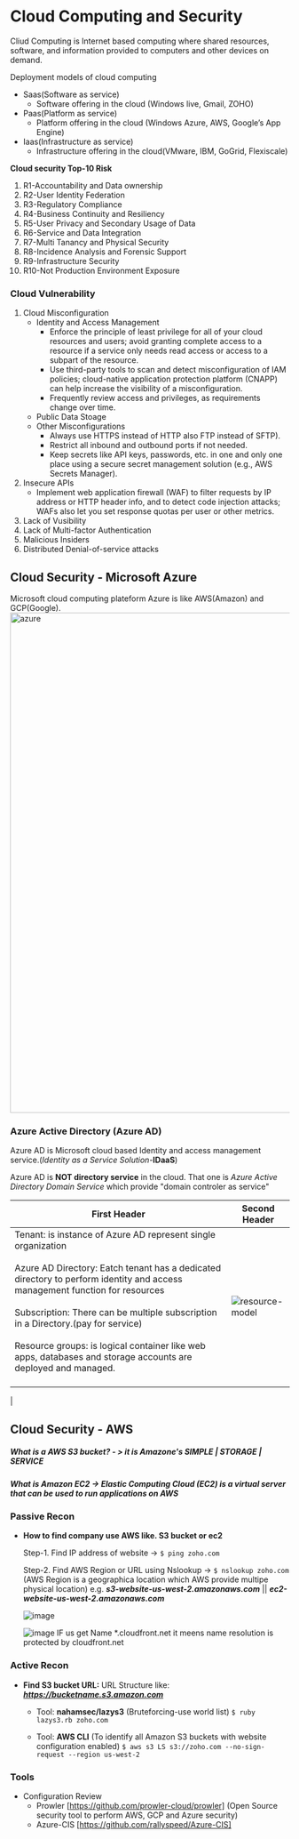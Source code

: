 # Cloud Computing and Security
Cliud Computing is Internet based computing where shared resources, software, and information provided to computers and other devices on demand.

Deployment models of cloud computing
- Saas(Software as  service)
  - Software offering in the cloud (Windows live, Gmail, ZOHO)
- Paas(Platform as service)
  - Platform offering in the cloud (Windows Azure, AWS, Google’s App Engine)
- Iaas(Infrastructure as service)
  - Infrastructure offering in the cloud(VMware, IBM, GoGrid, Flexiscale)


**Cloud security Top-10 Risk**

1. R1-Accountability and Data ownership
2. R2-User Identity Federation
3. R3-Regulatory Compliance
4. R4-Business Continuity and Resiliency
5. R5-User Privacy and Secondary Usage of Data
6. R6-Service and Data Integration
7. R7-Multi Tanancy and Physical Security
8. R8-Incidence Analysis and Forensic Support
9. R9-Infrastructure Security
10. R10-Not Production Environment Exposure

### Cloud Vulnerability
1. Cloud Misconfiguration
   - Identity and Access Management
     - Enforce the principle of least privilege for all of your cloud resources and users; avoid granting complete access to a resource if a service only needs read access or access to a subpart of the resource.
     - Use third-party tools to scan and detect misconfiguration of IAM policies; cloud-native application protection platform (CNAPP) can help increase the visibility of a misconfiguration.
     - Frequently review access and privileges, as requirements change over time.
   - Public Data Stoage
   - Other Misconfigurations
     - Always use HTTPS instead of HTTP also FTP instead of SFTP).
     - Restrict all inbound and outbound ports if not needed.
     - Keep secrets like API keys, passwords, etc. in one and only one place using a secure secret management solution (e.g., AWS Secrets Manager).
2. Insecure APIs
   - Implement web application firewall (WAF) to filter requests by IP address or HTTP header info, and to detect code injection attacks; WAFs also let you set response quotas per user or other metrics.
4. Lack of Vusibility
5. Lack of Multi-factor Authentication
6. Malicious Insiders
7. Distributed Denial-of-service attacks

## Cloud Security - Microsoft Azure
Microsoft cloud computing plateform Azure is like AWS(Amazon) and GCP(Google).
<img width="900" alt="azure" src="https://github.com/NayanDZ/CS/assets/65315090/091a23ae-d5ee-497c-b35f-98d0af783fea">

### Azure Active Directory (Azure AD)
Azure AD is Microsoft cloud based Identity and access management service.(*Identity as a Service Solution*-**IDaaS**) 

Azure AD is **NOT directory service** in the cloud. That one is *Azure Active Directory Domain Service* which provide "domain controler as service"

| First Header  | Second Header |
| ------------- | ------------- |
| Tenant: is instance of Azure AD represent single organization </br></br> Azure AD Directory: Eatch tenant has a dedicated directory to perform identity and access management function for resources </br></br> Subscription: There can be multiple subscription in a Directory.(pay for service) </br></br> Resource groups: is logical container like web apps, databases and storage accounts are deployed and managed.</br></br> | ![resource-model](https://github.com/NayanDZ/CS/assets/65315090/ba1eab37-7c48-4122-a863-3237d5c80109)
 |




## Cloud Security - AWS

##### What is a AWS S3 bucket? - > it is Amazone's SIMPLE | STORAGE | SERVICE
##### What is Amazon EC2 -> Elastic Computing Cloud (EC2) is a virtual server that can be used to run applications on AWS

### Passive Recon

- **How to find company use AWS like. S3 bucket or ec2**

  Step-1. Find IP address of website -> ``$ ping zoho.com  ``
  
  Step-2. Find AWS Region or URL using Nslookup -> `` $ nslookup zoho.com `` (AWS Region is a geographica location which AWS provide multipe physical location)
  e.g. ***s3-website-us-west-2.amazonaws.com***  || ***ec2-website-us-west-2.amazonaws.com***
  
  ![image](https://user-images.githubusercontent.com/65315090/161034702-f51736f2-c0f3-4b98-8e96-1d68554aa839.png)
  
  
  ![image](https://user-images.githubusercontent.com/65315090/161034275-a2a64592-c147-4937-93aa-49411384c830.png)
  IF us get Name *.cloudfront.net it meens name resolution is protected by cloudfront.net

### Active Recon

- **Find S3 bucket URL:**
  URL Structure like: ***https://bucketname.s3.amazon.com***

  - Tool: **nahamsec/lazys3** (Bruteforcing-use world list)
    ```$ ruby lazys3.rb zoho.com```

  - Tool: **AWS CLI** (To identify all Amazon S3 buckets with website configuration enabled)
    ```$ aws s3 LS s3://zoho.com --no-sign-request --region us-west-2```
    
### Tools
- Configuration Review
  - Prowler [https://github.com/prowler-cloud/prowler] (Open Source security tool to perform AWS, GCP and Azure security)
  - Azure-CIS [https://github.com/rallyspeed/Azure-CIS]
